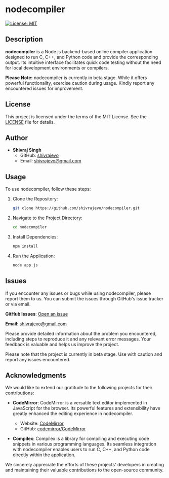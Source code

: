 # nodecompiler

[![License: MIT](https://img.shields.io/badge/License-MIT-yellow.svg)](https://opensource.org/licenses/MIT)

## Description

**nodecompiler** is a Node.js backend-based online compiler application designed to run C, C++, and Python code and provide the corresponding output. Its intuitive interface facilitates quick code testing without the need for local development environments or compilers.

**Please Note:** nodecompiler is currently in beta stage. While it offers powerful functionality, exercise caution during usage. Kindly report any encountered issues for improvement.

## License
This project is licensed under the terms of the MIT License.
See the [LICENSE](LICENSE) file for details.

## Author
- **Shivraj Singh**
  - GitHub: [shivrajevo](https://github.com/shivrajevo)
  - Email: shivrajevo@gmail.com

## Usage

To use nodecompiler, follow these steps:

1. Clone the Repository:
   ```bash
   git clone https://github.com/shivrajevo/nodecompiler.git
2. Navigate to the Project Directory:
   ```bash
   cd nodecompiler
3. Install Dependencies:
   ```bash
   npm install
3. Run the Application:
   ```bash
   node app.js

## Issues

If you encounter any issues or bugs while using nodecompiler, please report them to us. You can submit the issues through GitHub's issue tracker or via email.

**GitHub Issues**: [Open an issue](https://github.com/shivrajevo/nodecompiler/issues)

**Email**: shivrajevo@gmail.com

Please provide detailed information about the problem you encountered, including steps to reproduce it and any relevant error messages. Your feedback is valuable and helps us improve the project.

Please note that the project is currently in beta stage. Use with caution and report any issues encountered.

## Acknowledgments

We would like to extend our gratitude to the following projects for their contributions:

- **CodeMirror**: CodeMirror is a versatile text editor implemented in JavaScript for the browser. Its powerful features and extensibility have greatly enhanced the editing experience in nodecompiler.
  - Website: [CodeMirror](https://codemirror.net/)
  - GitHub: [codemirror/CodeMirror](https://github.com/codemirror/CodeMirror)

- **Compilex**: Compilex is a library for compiling and executing code snippets in various programming languages. Its seamless integration with nodecompiler enables users to run C, C++, and Python code directly within the application.

We sincerely appreciate the efforts of these projects' developers in creating and maintaining their valuable contributions to the open-source community.
